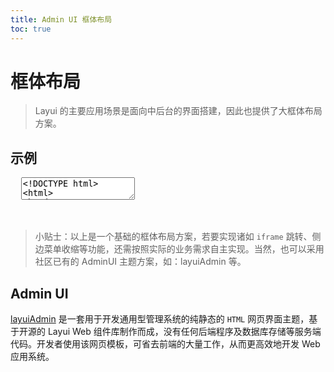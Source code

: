 ```yaml
---
title: Admin UI 框体布局
toc: true
---
```

 
# 框体布局

> Layui 的主要应用场景是面向中后台的界面搭建，因此也提供了大框体布局方案。

<h2 id="examples" lay-toc="">示例</h2>

<pre class="layui-code" lay-options="{preview: 'iframe',style: 'height: 450px;', layout: ['preview', 'code'], tools: ['full','window']}">
  <textarea>
<!DOCTYPE html>
<html>
<head>
  <meta charset="utf-8">
  <title>layout 管理界面大布局示例 - Layui</title>
  <meta name="renderer" content="webkit">
  <meta http-equiv="X-UA-Compatible" content="IE=edge,chrome=1">
  <meta name="viewport" content="width=device-width, initial-scale=1">
  <link href="{{= d.layui.cdn.css }}" rel="stylesheet">
</head>
<body>
<div class="layui-layout layui-layout-admin">
  <div class="layui-header">
    <div class="layui-logo layui-hide-xs layui-bg-black">layout demo</div>
    <!-- 头部区域（可配合layui 已有的水平导航） -->
    <ul class="layui-nav layui-layout-left">
      <!-- 移动端显示 -->
      <li class="layui-nav-item layui-show-xs-inline-block layui-hide-sm" lay-header-event="menuLeft">
        <i class="layui-icon layui-icon-spread-left"></i>
      </li>
      <li class="layui-nav-item layui-hide-xs"><a href="javascript:;">nav 1</a></li>
      <li class="layui-nav-item layui-hide-xs"><a href="javascript:;">nav 2</a></li>
      <li class="layui-nav-item layui-hide-xs"><a href="javascript:;">nav 3</a></li>
      <li class="layui-nav-item">
        <a href="javascript:;">nav groups</a>
        <dl class="layui-nav-child">
          <dd><a href="javascript:;">menu 11</a></dd>
          <dd><a href="javascript:;">menu 22</a></dd>
          <dd><a href="javascript:;">menu 33</a></dd>
        </dl>
      </li>
    </ul>
    <ul class="layui-nav layui-layout-right">
      <li class="layui-nav-item layui-hide layui-show-sm-inline-block">
        <a href="javascript:;">
          <img src="//unpkg.com/outeres@0.0.10/img/layui/icon-v2.png" class="layui-nav-img">
          tester
        </a>
        <dl class="layui-nav-child">
          <dd><a href="javascript:;">Your Profile</a></dd>
          <dd><a href="javascript:;">Settings</a></dd>
          <dd><a href="javascript:;">Sign out</a></dd>
        </dl>
      </li>
      <li class="layui-nav-item" lay-header-event="menuRight" lay-unselect>
        <a href="javascript:;">
          <i class="layui-icon layui-icon-more-vertical"></i>
        </a>
      </li>
    </ul>
  </div>
  <div class="layui-side layui-bg-black">
    <div class="layui-side-scroll">
      <!-- 左侧导航区域（可配合layui已有的垂直导航） -->
      <ul class="layui-nav layui-nav-tree" lay-filter="test">
        <li class="layui-nav-item layui-nav-itemed">
          <a class="" href="javascript:;">menu group 1</a>
          <dl class="layui-nav-child">
            <dd><a href="javascript:;">menu 1</a></dd>
            <dd><a href="javascript:;">menu 2</a></dd>
            <dd><a href="javascript:;">menu 3</a></dd>
            <dd><a href="javascript:;">the links</a></dd>
          </dl>
        </li>
        <li class="layui-nav-item">
          <a href="javascript:;">menu group 2</a>
          <dl class="layui-nav-child">
            <dd><a href="javascript:;">list 1</a></dd>
            <dd><a href="javascript:;">list 2</a></dd>
            <dd><a href="javascript:;">超链接</a></dd>
          </dl>
        </li>
        <li class="layui-nav-item"><a href="javascript:;">click menu item</a></li>
        <li class="layui-nav-item"><a href="javascript:;">the links</a></li>
      </ul>
    </div>
  </div>
  <div class="layui-body">
    <!-- 内容主体区域 -->
    <div style="padding: 15px;">
      <blockquote class="layui-elem-quote layui-text">
        Layui 框体布局内容主体区域
      </blockquote>
      <div class="layui-card layui-panel">
        <div class="layui-card-header">
          下面是充数内容，为的是出现滚动条
        </div>
        <div class="layui-card-body">
        充数内容<br>充数内容<br>充数内容<br>充数内容<br>充数内容<br>充数内容<br>充数内容<br>充数内容<br>充数内容<br>充数内容<br>充数内容<br>充数内容<br>充数内容<br>充数内容<br>充数内容<br>充数内容<br>充数内容<br>充数内容<br>充数内容<br>充数内容<br>充数内容<br>充数内容<br>充数内容<br>充数内容<br>充数内容<br>充数内容<br>充数内容<br>充数内容<br>充数内容<br>充数内容<br>充数内容<br>充数内容<br>充数内容<br>充数内容<br>充数内容<br>充数内容<br>充数内容<br>充数内容<br>充数内容<br>充数内容<br>充数内容<br>充数内容<br>充数内容<br>充数内容<br>充数内容<br>充数内容<br>充数内容<br>充数内容<br>充数内容<br>充数内容<br>你还真滑到了底部呀
        </div>
      </div>
      <br><br>
    </div>
  </div>
  <div class="layui-footer">
    <!-- 底部固定区域 -->
    底部固定区域
  </div>
</div>
 
<script src="{{= d.layui.cdn.js }}"></script>
<script>
//JS 
layui.use(['element', 'layer', 'util'], function(){
  var element = layui.element;
  var layer = layui.layer;
  var util = layui.util;
  var $ = layui.$;
  
  //头部事件
  util.event('lay-header-event', {
    menuLeft: function(othis){ // 左侧菜单事件
      layer.msg('展开左侧菜单的操作', {icon: 0});
    },
    menuRight: function(){  // 右侧菜单事件
      layer.open({
        type: 1,
        title: '更多',
        content: '<div style="padding: 15px;">处理右侧面板的操作</div>',
        area: ['260px', '100%'],
        offset: 'rt', // 右上角
        anim: 'slideLeft', // 从右侧抽屉滑出
        shadeClose: true,
        scrollbar: false
      });
    }
  });
});
</script>
</body>
</html>
  </textarea>
</pre>

<br>

> 小贴士：以上是一个基础的框体布局方案，若要实现诸如 `iframe` 跳转、侧边菜单收缩等功能，还需按照实际的业务需求自主实现。当然，也可以采用社区已有的 AdminUI 主题方案，如：layuiAdmin 等。

<h2 id="adminui" lay-toc="{hot: true}">Admin UI</h2>

<a href="https://dev.layuion.com/themes/layuiadmin/" target="_blank">layuiAdmin</a> 是一套用于开发通用型管理系统的纯静态的 `HTML` 网页界面主题，基于开源的 Layui Web 组件库制作而成，没有任何后端程序及数据库存储等服务端代码。开发者使用该网页模板，可省去前端的大量工作，从而更高效地开发 Web 应用系统。
